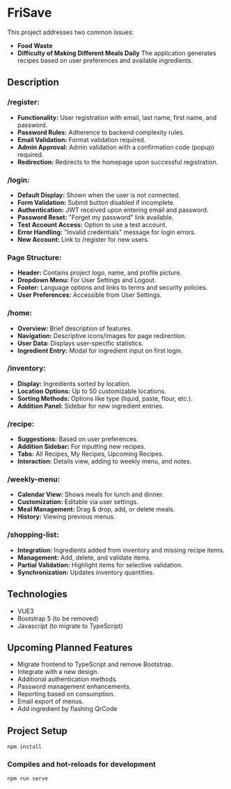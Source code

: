 # FriSave

This project addresses two common issues:

- **Food Waste**
- **Difficulty of Making Different Meals Daily**
  The application generates recipes based on user preferences and available ingredients.

## Description

### /register:

- **Functionality:** User registration with email, last name, first name, and password.
- **Password Rules:** Adherence to backend complexity rules.
- **Email Validation:** Format validation required.
- **Admin Approval:** Admin validation with a confirmation code (popup) required.
- **Redirection:** Redirects to the homepage upon successful registration.

### /login:

- **Default Display:** Shown when the user is not connected.
- **Form Validation:** Submit button disabled if incomplete.
- **Authentication:** JWT received upon entering email and password.
- **Password Reset:** "Forget my password" link available.
- **Test Account Access:** Option to use a test account.
- **Error Handling:** "Invalid credentials" message for login errors.
- **New Account:** Link to /register for new users.

### Page Structure:

- **Header:** Contains project logo, name, and profile picture.
- **Dropdown Menu:** For User Settings and Logout.
- **Footer:** Language options and links to terms and security policies.
- **User Preferences:** Accessible from User Settings.

### /home:

- **Overview:** Brief description of features.
- **Navigation:** Descriptive icons/images for page redirection.
- **User Data:** Displays user-specific statistics.
- **Ingredient Entry:** Modal for ingredient input on first login.

### /inventory:

- **Display:** Ingredients sorted by location.
- **Location Options:** Up to 50 customizable locations.
- **Sorting Methods:** Options like type (liquid, paste, flour, etc.).
- **Addition Panel:** Sidebar for new ingredient entries.

### /recipe:

- **Suggestions:** Based on user preferences.
- **Addition Sidebar:** For inputting new recipes.
- **Tabs:** All Recipes, My Recipes, Upcoming Recipes.
- **Interaction:** Details view, adding to weekly menu, and notes.

### /weekly-menu:

- **Calendar View:** Shows meals for lunch and dinner.
- **Customization:** Editable via user settings.
- **Meal Management:** Drag & drop, add, or delete meals.
- **History:** Viewing previous menus.

### /shopping-list:

- **Integration:** Ingredients added from inventory and missing recipe items.
- **Management:** Add, delete, and validate items.
- **Partial Validation:** Highlight items for selective validation.
- **Synchronization:** Updates inventory quantities.

## Technologies

- VUE3
- Bootstrap 5 (to be removed)
- Javascript (to migrate to TypeScript)

## Upcoming Planned Features

- Migrate frontend to TypeScript and remove Bootstrap.
- Integrate with a new design.
- Additional authentication methods.
- Password management enhancements.
- Reporting based on consumption.
- Email export of menus.
- Add ingredient by flashing QrCode
## Project Setup

```
npm install
```

### Compiles and hot-reloads for development

```
npm run serve
```

